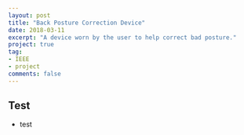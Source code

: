 ```yaml
---
layout: post
title: "Back Posture Correction Device"
date: 2018-03-11
excerpt: "A device worn by the user to help correct bad posture."
project: true
tag:
- IEEE
- project
comments: false
---
```


## Test 
 * test
